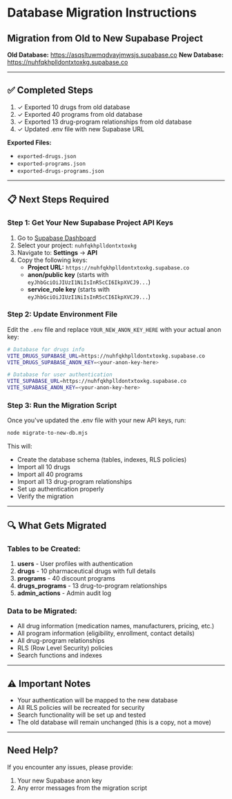 # Database Migration Instructions

## Migration from Old to New Supabase Project

**Old Database:** https://asqsltuwmqdvayjmwsjs.supabase.co
**New Database:** https://nuhfqkhplldontxtoxkg.supabase.co

---

## ✅ Completed Steps

1. ✓ Exported 10 drugs from old database
2. ✓ Exported 40 programs from old database
3. ✓ Exported 13 drug-program relationships from old database
4. ✓ Updated .env file with new Supabase URL

**Exported Files:**
- `exported-drugs.json`
- `exported-programs.json`
- `exported-drugs-programs.json`

---

## 📋 Next Steps Required

### Step 1: Get Your New Supabase Project API Keys

1. Go to [Supabase Dashboard](https://supabase.com/dashboard)
2. Select your project: `nuhfqkhplldontxtoxkg`
3. Navigate to: **Settings** → **API**
4. Copy the following keys:
   - **Project URL:** `https://nuhfqkhplldontxtoxkg.supabase.co`
   - **anon/public key** (starts with `eyJhbGciOiJIUzI1NiIsInR5cCI6IkpXVCJ9...`)
   - **service_role key** (starts with `eyJhbGciOiJIUzI1NiIsInR5cCI6IkpXVCJ9...`)

### Step 2: Update Environment File

Edit the `.env` file and replace `YOUR_NEW_ANON_KEY_HERE` with your actual anon key:

```bash
# Database for drugs info
VITE_DRUGS_SUPABASE_URL=https://nuhfqkhplldontxtoxkg.supabase.co
VITE_DRUGS_SUPABASE_ANON_KEY=<your-anon-key-here>

# Database for user authentication
VITE_SUPABASE_URL=https://nuhfqkhplldontxtoxkg.supabase.co
VITE_SUPABASE_ANON_KEY=<your-anon-key-here>
```

### Step 3: Run the Migration Script

Once you've updated the .env file with your new API keys, run:

```bash
node migrate-to-new-db.mjs
```

This will:
- Create the database schema (tables, indexes, RLS policies)
- Import all 10 drugs
- Import all 40 programs
- Import all 13 drug-program relationships
- Set up authentication properly
- Verify the migration

---

## 🔍 What Gets Migrated

### Tables to be Created:
1. **users** - User profiles with authentication
2. **drugs** - 10 pharmaceutical drugs with full details
3. **programs** - 40 discount programs
4. **drugs_programs** - 13 drug-to-program relationships
5. **admin_actions** - Admin audit log

### Data to be Migrated:
- All drug information (medication names, manufacturers, pricing, etc.)
- All program information (eligibility, enrollment, contact details)
- All drug-program relationships
- RLS (Row Level Security) policies
- Search functions and indexes

---

## ⚠️ Important Notes

- Your authentication will be mapped to the new database
- All RLS policies will be recreated for security
- Search functionality will be set up and tested
- The old database will remain unchanged (this is a copy, not a move)

---

## Need Help?

If you encounter any issues, please provide:
1. Your new Supabase anon key
2. Any error messages from the migration script
